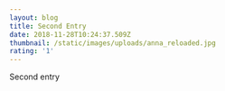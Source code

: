 ```yaml
---
layout: blog
title: Second Entry
date: 2018-11-28T10:24:37.509Z
thumbnail: /static/images/uploads/anna_reloaded.jpg
rating: '1'
---
```

Second entry
